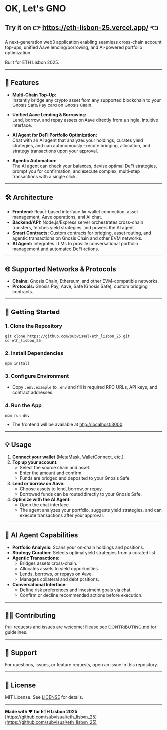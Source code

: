 # OK, Let's GNO

## Try it on 👉 https://eth-lisbon-25.vercel.app/ 👈

A next-generation web3 application enabling seamless cross-chain account top-ups, unified Aave lending/borrowing, and AI-powered portfolio optimization.

Built for ETH Lisbon 2025.

---

## 🚀 Features

- **Multi-Chain Top-Up:**  
  Instantly bridge any crypto asset from any supported blockchain to your Gnosis Safe/Pay card on Gnosis Chain.

- **Unified Aave Lending & Borrowing:**  
  Lend, borrow, and repay assets on Aave directly from a single, intuitive interface.

- **AI Agent for DeFi Portfolio Optimization:**  
  Chat with an AI agent that analyzes your holdings, curates yield strategies, and can autonomously execute bridging, allocation, and strategy transactions upon your approval.

- **Agentic Automation:**  
  The AI agent can check your balances, devise optimal DeFi strategies, prompt you for confirmation, and execute complex, multi-step transactions with a single click.

---

## 🛠 Architecture

- **Frontend:** React-based interface for wallet connection, asset management, Aave operations, and AI chat.
- **Backend/API:** Node.js/Express server orchestrates cross-chain transfers, fetches yield strategies, and powers the AI agent.
- **Smart Contracts:** Custom contracts for bridging, asset routing, and agentic transactions on Gnosis Chain and other EVM networks.
- **AI Agent:** Integrates LLMs to provide conversational portfolio management and automated DeFi actions.

---

## 🌐 Supported Networks & Protocols

- **Chains:** Gnosis Chain, Ethereum, and other EVM-compatible networks.
- **Protocols:** Gnosis Pay, Aave, Safe (Gnosis Safe), custom bridging contracts.

---

## 🏁 Getting Started

### 1. Clone the Repository

```
git clone https://github.com/subvisual/eth_lisbon_25.git
cd eth_lisbon_25
```

### 2. Install Dependencies

```
npm install
```

### 3. Configure Environment

- Copy `.env.example` to `.env` and fill in required RPC URLs, API keys, and contract addresses.

### 4. Run the App

```
npm run dev
```

- The frontend will be available at [http://localhost:3000](http://localhost:3000).

---

## 💡 Usage

1. **Connect your wallet** (MetaMask, WalletConnect, etc.).
2. **Top up your account:**
   - Select the source chain and asset.
   - Enter the amount and confirm.
   - Funds are bridged and deposited to your Gnosis Safe.
3. **Lend or borrow on Aave:**
   - Choose assets to lend, borrow, or repay.
   - Borrowed funds can be routed directly to your Gnosis Safe.
4. **Optimize with the AI Agent:**
   - Open the chat interface.
   - The agent analyzes your portfolio, suggests yield strategies, and can execute transactions after your approval.

---

## 🤖 AI Agent Capabilities

- **Portfolio Analysis:** Scans your on-chain holdings and positions.
- **Strategy Curation:** Selects optimal yield strategies from a curated list.
- **Agentic Transactions:**
  - Bridges assets cross-chain.
  - Allocates assets to yield opportunities.
  - Lends, borrows, or repays on Aave.
  - Manages collateral and debt positions.
- **Conversational Interface:**
  - Define risk preferences and investment goals via chat.
  - Confirm or decline recommended actions before execution.

---

## 🧑‍💻 Contributing

Pull requests and issues are welcome! Please see [CONTRIBUTING.md](CONTRIBUTING.md) for guidelines.

---

## 🛟 Support

For questions, issues, or feature requests, open an issue in this repository.

---

## 📄 License

MIT License. See [LICENSE](LICENSE) for details.

---

**Made with ❤️ for ETH Lisbon 2025**  
[https://github.com/subvisual/eth_lisbon_25](https://github.com/subvisual/eth_lisbon_25)
